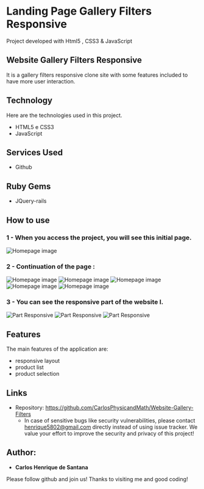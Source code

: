# Landing Page Gallery Filters Responsive
 Project developed with Html5 , CSS3 & JavaScript

## Website Gallery Filters Responsive
It is a gallery filters responsive clone site with some features included to have more user interaction.


## Technology 

Here are the technologies used in this project.

* HTML5 e CSS3
* JavaScript


## Services Used

* Github

## Ruby Gems

* JQuery-rails



## How to use

### 1 - When you access the project, you will see this initial page.

![Homepage image](https://github.com/CarlosPhysicandMath/Website-Gallery-Filters/blob/main/Prints/Captura%20de%20Tela%20(1).png)

### 2 - Continuation of the page :

![Homepage image](https://github.com/CarlosPhysicandMath/Website-Gallery-Filters/blob/main/Prints/Captura%20de%20Tela%20(2).png)
![Homepage image](https://github.com/CarlosPhysicandMath/Website-Gallery-Filters/blob/main/Prints/Captura%20de%20Tela%20(3).png)
![Homepage image](https://github.com/CarlosPhysicandMath/Website-Gallery-Filters/blob/main/Prints/Captura%20de%20Tela%20(4).png)
![Homepage image](https://github.com/CarlosPhysicandMath/Website-Gallery-Filters/blob/main/Prints/Captura%20de%20Tela%20(5).png)
![Homepage image](https://github.com/CarlosPhysicandMath/Website-Gallery-Filters/blob/main/Prints/Captura%20de%20Tela%20(6).png)


### 3 - You can see the responsive part of the website I.

![Part Responsive](https://github.com/CarlosPhysicandMath/Website-Gallery-Filters/blob/main/Prints/Captura%20de%20Tela%20(7).png)
![Part Responsive](https://github.com/CarlosPhysicandMath/Website-Gallery-Filters/blob/main/Prints/Captura%20de%20Tela%20(8).png)
![Part Responsive](https://github.com/CarlosPhysicandMath/Website-Gallery-Filters/blob/main/Prints/Captura%20de%20Tela%20(9).png)

## Features

The main features of the application are:
 - responsive layout 
 - product list
 - product selection




## Links
  - Repository: https://github.com/CarlosPhysicandMath/Website-Gallery-Filters
    - In case of sensitive bugs like security vulnerabilities, please contact
      henrique5802@gmail.com directly instead of using issue tracker. We value your effort
      to improve the security and privacy of this project!



  ## Author:

  * **Carlos Henrique de Santana** 

  Please follow github and join us!
  Thanks to visiting me and good coding!
